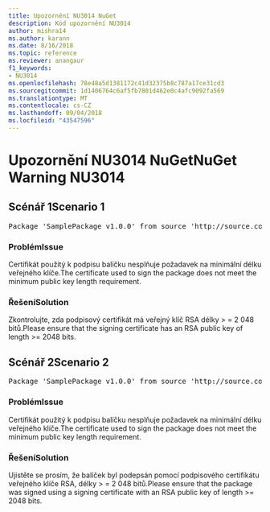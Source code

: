 ```yaml
---
title: Upozornění NU3014 NuGet
description: Kód upozornění NU3014
author: mishra14
ms.author: karann
ms.date: 8/16/2018
ms.topic: reference
ms.reviewer: anangaur
f1_keywords:
- NU3014
ms.openlocfilehash: 78e48a5d1381172c41d32375b8c787a17ce31cd3
ms.sourcegitcommit: 1d1406764c6af5fb7801d462e0c4afc9092fa569
ms.translationtype: MT
ms.contentlocale: cs-CZ
ms.lasthandoff: 09/04/2018
ms.locfileid: "43547596"
---
```

# <a name="nuget-warning-nu3014"></a><span data-ttu-id="367c9-103">Upozornění NU3014 NuGet</span><span class="sxs-lookup"><span data-stu-id="367c9-103">NuGet Warning NU3014</span></span>

## <a name="scenario-1"></a><span data-ttu-id="367c9-104">Scénář 1</span><span class="sxs-lookup"><span data-stu-id="367c9-104">Scenario 1</span></span>

<pre>Package 'SamplePackage v1.0.0' from source 'http://source.com/index.json': The signing certificate does not meet a minimum public key length requirement.</pre>

### <a name="issue"></a><span data-ttu-id="367c9-105">Problém</span><span class="sxs-lookup"><span data-stu-id="367c9-105">Issue</span></span>

<span data-ttu-id="367c9-106">Certifikát použitý k podpisu balíčku nesplňuje požadavek na minimální délku veřejného klíče.</span><span class="sxs-lookup"><span data-stu-id="367c9-106">The certificate used to sign the package does not meet the minimum public key length requirement.</span></span>


### <a name="solution"></a><span data-ttu-id="367c9-107">Řešení</span><span class="sxs-lookup"><span data-stu-id="367c9-107">Solution</span></span>

<span data-ttu-id="367c9-108">Zkontrolujte, zda podpisový certifikát má veřejný klíč RSA délky > = 2 048 bitů.</span><span class="sxs-lookup"><span data-stu-id="367c9-108">Please ensure that the signing certificate has an RSA public key of length >= 2048 bits.</span></span>



## <a name="scenario-2"></a><span data-ttu-id="367c9-109">Scénář 2</span><span class="sxs-lookup"><span data-stu-id="367c9-109">Scenario 2</span></span>

<pre>Package 'SamplePackage v1.0.0' from source 'http://source.com/index.json': The primary signature's certificate does not meet a minimum public key length requirement.</pre>

### <a name="issue"></a><span data-ttu-id="367c9-110">Problém</span><span class="sxs-lookup"><span data-stu-id="367c9-110">Issue</span></span>

<span data-ttu-id="367c9-111">Certifikát použitý k podpisu balíčku nesplňuje požadavek na minimální délku veřejného klíče.</span><span class="sxs-lookup"><span data-stu-id="367c9-111">The certificate used to sign the package does not meet the minimum public key length requirement.</span></span>


### <a name="solution"></a><span data-ttu-id="367c9-112">Řešení</span><span class="sxs-lookup"><span data-stu-id="367c9-112">Solution</span></span>

<span data-ttu-id="367c9-113">Ujistěte se prosím, že balíček byl podepsán pomocí podpisového certifikátu veřejného klíče RSA, délky > = 2 048 bitů.</span><span class="sxs-lookup"><span data-stu-id="367c9-113">Please ensure that the package was signed using a signing certificate with an RSA public key of length >= 2048 bits.</span></span>


